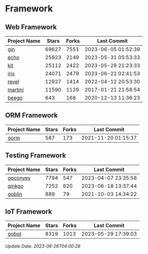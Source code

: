 # Framework

## Web Framework
| Project Name | Stars | Forks | Last Commit |
| ------------ | ----- | ----- | ----------- |
| [gin](https://github.com/gin-gonic/gin) | 69627 | 7551 | 2023-06-05 01:52:39 |
| [echo](https://github.com/labstack/echo) | 25923 | 2149 | 2023-05-31 05:53:33 |
| [kit](https://github.com/go-kit/kit) | 25112 | 2422 | 2023-05-29 21:23:33 |
| [iris](https://github.com/kataras/iris) | 24071 | 2479 | 2023-06-22 02:41:53 |
| [revel](https://github.com/revel/revel) | 12927 | 1414 | 2022-04-12 20:53:30 |
| [martini](https://github.com/go-martini/martini) | 11590 | 1129 | 2017-01-21 21:58:54 |
| [beego](https://github.com/astaxie/beego) | 643 | 168 | 2020-12-13 11:36:23 |

## ORM Framework
| Project Name | Stars | Forks | Last Commit |
| ------------ | ----- | ----- | ----------- |
| [gorm](https://github.com/jinzhu/gorm) | 587 | 173 | 2021-11-20 01:15:37 |

## Testing Framework
| Project Name | Stars | Forks | Last Commit |
| ------------ | ----- | ----- | ----------- |
| [goconvey](https://github.com/smartystreets/goconvey) | 7794 | 547 | 2023-04-07 23:35:58 |
| [ginkgo](https://github.com/onsi/ginkgo) | 7252 | 620 | 2023-06-18 13:37:44 |
| [goblin](https://github.com/franela/goblin) | 889 | 79 | 2021-10-03 14:34:22 |

## IoT Framework
| Project Name | Stars | Forks | Last Commit |
| ------------ | ----- | ----- | ----------- |
| [gobot](https://github.com/hybridgroup/gobot) | 8319 | 1013 | 2023-05-29 17:39:03 |

*Update Date: 2023-06-26T04:00:28*